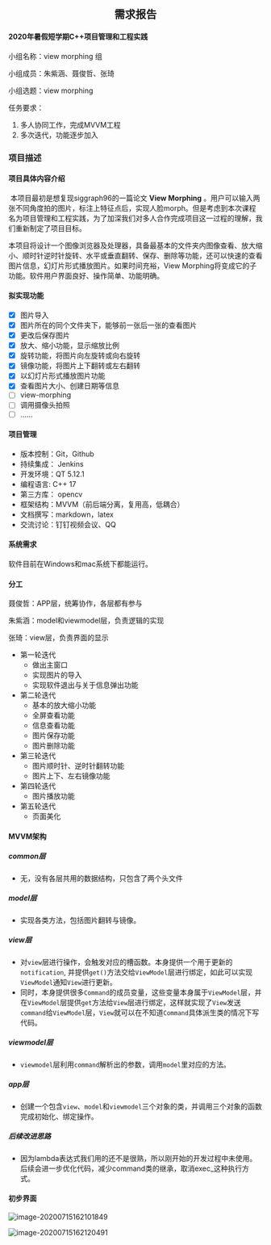 ## <center>需求报告</center>



#### 2020年暑假短学期C++项目管理和工程实践

小组名称：view morphing 组

小组成员：朱紫涵、聂俊哲、张琦

小组选题：view morphing

任务要求：

1. 多人协同工作，完成MVVM工程
2. 多次迭代，功能逐步加入



### 项目描述

#### 项目具体内容介绍

​	本项目最初是想复现siggraph96的一篇论文 **View Morphing** 。用户可以输入两张不同角度拍的图片，标注上特征点后，实现人脸morph。但是考虑到本次课程名为项目管理和工程实践，为了加深我们对多人合作完成项目这一过程的理解，我们重新制定了项目目标。

​	本项目将设计一个图像浏览器及处理器，具备最基本的文件夹内图像查看、放大缩小、顺时针逆时针旋转、水平或垂直翻转、保存、删除等功能，还可以快速的查看图片信息，幻灯片形式播放图片。如果时间充裕，View Morphing将变成它的子功能。软件用户界面良好、操作简单、功能明确。



#### 拟实现功能

- [x] 图片导入
- [x] 图片所在的同个文件夹下，能够前一张后一张的查看图片
- [x] 更改后保存图片
- [x] 放大、缩小功能，显示缩放比例
- [x] 旋转功能，将图片向左旋转或向右旋转
- [x] 镜像功能，将图片上下翻转或左右翻转
- [x] 以幻灯片形式播放图片功能
- [x] 查看图片大小、创建日期等信息
- [ ] view-morphing 
- [ ] 调用摄像头拍照
- [ ] ……

#### 项目管理

- 版本控制：Git，Github
- 持续集成： Jenkins
- 开发环境：QT  5.12.1
- 编程语言:   C++ 17
- 第三方库： opencv
- 框架结构：MVVM（前后端分离，复用高，低耦合）
- 文档撰写：markdown，latex
- 交流讨论：钉钉视频会议、QQ



#### 系统需求

软件目前在Windows和mac系统下都能运行。



#### 分工

聂俊哲：APP层，统筹协作，各层都有参与

朱紫涵：model和viewmodel层，负责逻辑的实现

张琦：view层，负责界面的显示

- 第一轮迭代
	- 做出主窗口
	- 实现图片的导入
	- 实现软件退出与关于信息弹出功能
- 第二轮迭代
	- 基本的放大缩小功能
	- 全屏查看功能
	- 信息查看功能
	- 图片保存功能
	- 图片删除功能
- 第三轮迭代
	- 图片顺时针、逆时针翻转功能
	- 图片上下、左右镜像功能
- 第四轮迭代
	- 图片播放功能
- 第五轮迭代
	- 页面美化



#### MVVM架构

##### common层

- 无，没有各层共用的数据结构，只包含了两个头文件

##### model层

- 实现各类方法，包括图片翻转与镜像。

##### view层

- 对`view`层进行操作，会触发对应的槽函数。本身提供一个用于更新的`notification`, 并提供`get()`方法交给`ViewModel`层进行绑定，如此可以实现`ViewModel`通知`View`进行更新。
- 同时，本身提供很多`Command`的成员变量，这些变量本身属于`ViewModel`层，并在`ViewModel`层提供`get`方法给`View`层进行绑定，这样就实现了`View`发送`command`给`ViewModel`层，`View`就可以在不知道`Command`具体派生类的情况下写代码。

##### viewmodel层

- `viewmodel`层利用`command`解析出的参数，调用`model`里对应的方法。

##### app层

- 创建一个包含`view`、`model`和`viewmodel`三个对象的类，并调用三个对象的函数完成初始化、绑定操作。

##### 后续改进思路

+ 因为lambda表达式我们用的还不是很熟，所以刚开始的开发过程中未使用。后续会进一步优化代码，减少command类的继承，取消exec_这种执行方式。



#### 初步界面

![image-20200715162101849](C:\Users\15888\AppData\Roaming\Typora\typora-user-images\image-20200715162101849.png)

![image-20200715162120491](C:\Users\15888\AppData\Roaming\Typora\typora-user-images\image-20200715162120491.png)
